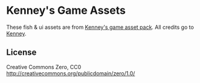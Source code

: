 # Kenney's Game Assets

These fish & ui assets are from [Kenney's game asset pack](https://kenney.itch.io/kenney-game-assets-2).
All credits go to [Kenney](http://www.kenney.nl).

## License

Creative Commons Zero, CC0
http://creativecommons.org/publicdomain/zero/1.0/
